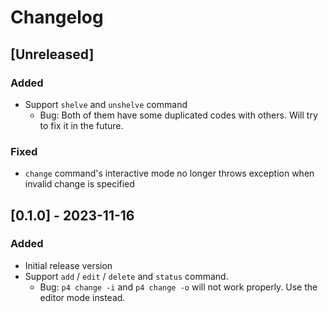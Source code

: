 # Changelog

## [Unreleased]

### Added

- Support `shelve` and `unshelve` command
  - Bug: Both of them have some duplicated codes with others. Will try to fix it in the future.

### Fixed

- `change` command's interactive mode no longer throws exception when invalid change is specified

## [0.1.0] - 2023-11-16

### Added

- Initial release version
- Support `add` / `edit` / `delete` and `status` command.
  - Bug: `p4 change -i` and `p4 change -o` will not work properly. Use the editor mode instead.
